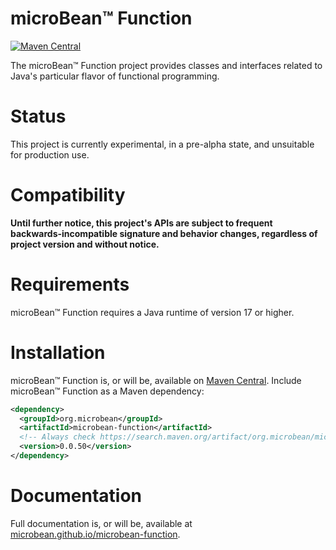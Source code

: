 # microBean™ Function

[![Maven Central](https://maven-badges.herokuapp.com/maven-central/org.microbean/microbean-function/badge.svg)](https://maven-badges.herokuapp.com/maven-central/org.microbean/microbean-function)

The microBean™ Function project provides classes and interfaces related to Java's particular flavor of functional
programming.

# Status

This project is currently experimental, in a pre-alpha state, and unsuitable for production use.

# Compatibility

**Until further notice, this project's APIs are subject to frequent backwards-incompatible signature and behavior
changes, regardless of project version and without notice.**

# Requirements

microBean™ Function requires a Java runtime of version 17 or higher.

# Installation

microBean™ Function is, or will be, available on [Maven
Central](https://search.maven.org/artifact/org.microbean/microbean-function).  Include microBean™ Function as a Maven
dependency:

```xml
<dependency>
  <groupId>org.microbean</groupId>
  <artifactId>microbean-function</artifactId>
  <!-- Always check https://search.maven.org/artifact/org.microbean/microbean-function for up-to-date available versions. -->
  <version>0.0.50</version>
</dependency>
```

# Documentation

Full documentation is, or will be, available at
[microbean.github.io/microbean-function](https://microbean.github.io/microbean-function/).
